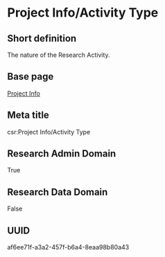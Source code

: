 # Project Info/Activity Type
## Short definition
The nature of the Research Activity.
## Base page
[Project Info](https://github.com/EuroCRIS/CASRAI-Dictionairies/blob/main/Objects/Project%20Info.md)
## Meta title
csr:Project Info/Activity Type
## Research Admin Domain
True
## Research Data Domain
False
## UUID
af6ee71f-a3a2-457f-b6a4-8eaa98b80a43
